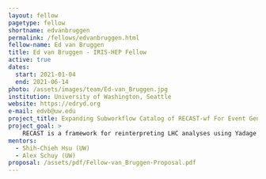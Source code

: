 ```yaml
---
layout: fellow
pagetype: fellow
shortname: edvanbruggen
permalink: /fellows/edvanbruggen.html
fellow-name: Ed van Bruggen
title: Ed van Bruggen - IRIS-HEP Fellow
active: true
dates:
  start: 2021-01-04
  end: 2021-06-14
photo: /assets/images/team/Ed-van_Bruggen.jpg
institution: University of Washington, Seattle
website: https://edryd.org
e-mail: edvb@uw.edu
project_title: Expanding Subworkflow Catalog of RECAST-wf For Event Generators
project_goal: >
    RECAST is a framework for reinterpreting LHC analyses using Yadage computational workflows.  These workflows can be run on the researcher’s own computer or through the cloud application REANA RECAST-workflow builds on RECAST in order to run truth-level reinterpretations which achieve much faster results by sacrificing complexity.  It also allows for workflows to be modularized through subworkflows which encapsulate each step (generation, selection, analysis).  The goal of this project is to improve the command line usability and documentation, improve MadGraph integration to support custom models, and add the additional event generators Sherpa and Herwig.
mentors:
  - Shih-Chieh Hsu (UW)
  - Alex Schuy (UW)
proposal: /assets/pdf/Fellow-van_Bruggen-Proposal.pdf
---
```

